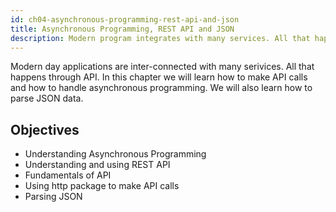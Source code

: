```yaml
---
id: ch04-asynchronous-programming-rest-api-and-json
title: Asynchronous Programming, REST API and JSON
description: Modern program integrates with many services. All that happens through API. In this chapter we will learn how to make API calls and how to handle asynchronous programming. We will also learn how to parse JSON data in Dart.
---
```


Modern day applications are inter-connected with many serivices. All that happens through API. In this chapter we will learn how to make API calls and how to handle asynchronous programming. We will also learn how to parse JSON data.

## Objectives

- Understanding Asynchronous Programming
- Understanding and using REST API
- Fundamentals of API
- Using http package to make API calls
- Parsing JSON
